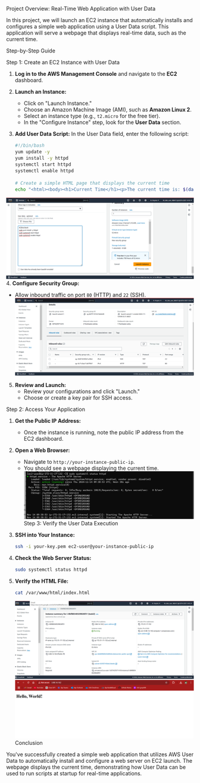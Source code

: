 
 Project Overview: Real-Time Web Application with User Data

In this project, we will launch an EC2 instance that automatically installs and configures a simple web application
using a User Data script. This application will serve a webpage that displays real-time data, such as the current time.

Step-by-Step Guide

Step 1: Create an EC2 Instance with User Data

1. **Log in to the AWS Management Console** and navigate to the **EC2** dashboard.

2. **Launch an Instance:**
   - Click on "Launch Instance."
   - Choose an Amazon Machine Image (AMI), such as **Amazon Linux 2**.
   - Select an instance type (e.g., `t2.micro` for the free tier).
   - In the "Configure Instance" step, look for the **User Data** section.

3. **Add User Data Script:**
   In the User Data field, enter the following script:

   ```bash
   #!/bin/bash
   yum update -y
   yum install -y httpd
   systemctl start httpd
   systemctl enable httpd

   # Create a simple HTML page that displays the current time
   echo "<html><body><h1>Current Time</h1><p>The current time is: $(date)</p></body></html>" > /var/www/html/index.html
   ```
![preview](./images/111.png)
4. **Configure Security Group:**
   - Allow inbound traffic on port `80` (HTTP) and `22` (SSH).
 ![preview](./images/333.png)
5. **Review and Launch:**
   - Review your configurations and click "Launch."
   - Choose or create a key pair for SSH access.

Step 2: Access Your Application

1. **Get the Public IP Address:**
   - Once the instance is running, note the public IP address from the EC2 dashboard.

2. **Open a Web Browser:**
   - Navigate to `http://your-instance-public-ip`.
   - You should see a webpage displaying the current time.
![preview](./images/222.png)
Step 3: Verify the User Data Execution

1. **SSH into Your Instance:**
   ```bash
   ssh -i your-key.pem ec2-user@your-instance-public-ip
   ```

2. **Check the Web Server Status:**
   ```bash
   sudo systemctl status httpd
   ```

3. **Verify the HTML File:**
   ```bash
   cat /var/www/html/index.html
   ```
    ![preview](./images/444.png)
 ![preview](./images/555.png)
Conclusion

You've successfully created a simple web application that utilizes AWS User Data to automatically 
install and configure a web server on EC2 launch. The webpage displays the current time, 
demonstrating how User Data can be used to run scripts at startup for real-time applications.